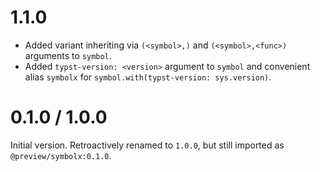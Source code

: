 # 1.1.0
- Added variant inheriting via `(<symbol>,)` and `(<symbol>,<func>)` arguments to `symbol`.
- Added `typst-version: <version>` argument to `symbol`
	and convenient alias `symbolx` for `symbol.with(typst-version: sys.version)`.

# 0.1.0 / 1.0.0
Initial version.
Retroactively renamed to `1.0.0`, but still imported as `@preview/symbolx:0.1.0`.
